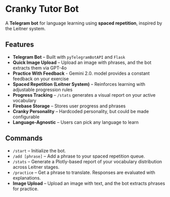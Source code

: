 # Cranky Tutor Bot  

A **Telegram bot** for language learning using **spaced repetition**, inspired by the Leitner system.

## Features  

- **Telegram Bot** – Built with `pyTelegramBotAPI` and `Flask`
- **Quick Image Upload** – Upload an image with phrases, and the bot extracts them via GPT-4o
- **Practice With Feedback** - Gemini 2.0. model provides a constant feedback on your exercise
- **Spaced Repetition (Leitner System)** – Reinforces learning with adjustable progression rules
- **Progress Tracking** – `/stats` generates a visual report on your active vocabulary
- **Firebase Storage** – Stores user progress and phrases
- **Cranky Personality** – Hardcoded personality, but could be made configurable
- **Language-Agnostic** – Users can pick any language to learn

## Commands

- `/start` – Initialize the bot.  
- `/add [phrase]` – Add a phrase to your spaced repetition queue.  
- `/stats` – Generate a Plotly-based report of your vocabulary distribution across Leitner stages.
- `/practice` – Get a phrase to translate. Responses are evaluated with explanations.
- **Image Upload** – Upload an image with text, and the bot extracts phrases for practice.
